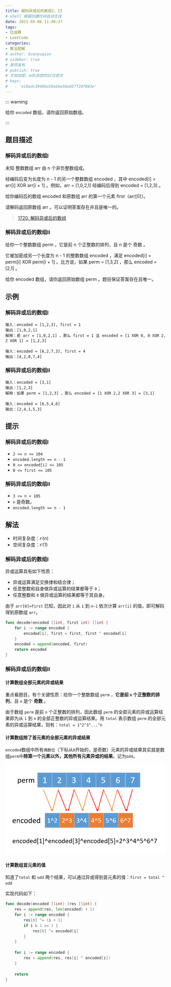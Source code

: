 ```yaml
---
title: 解码异或后的数组I、II
# shell 根据创建时间自动生成
date: 2021-05-06 11:49:27
tags:
- 位运算
- LeetCode
categories:
- 算法题解
# author: Guanyuqian
# sidebar: true
# 是否发布
# publish: true
# 文档加密，md5加密的32位密文
# keys:
# 	- 'e10adc3949ba59abbe56e057f20f883e'
---
```


::: warning

给你 `encoded` 数组，请你返回原始数组。

:::

<!-- more -->

## 题目描述

### 解码异或后的数组I

未知 整数数组 arr 由 n 个非负整数组成。

经编码后变为长度为 n - 1 的另一个整数数组 encoded ，其中 encoded[i] = arr[i] XOR arr[i + 1] 。例如，arr = [1,0,2,1] 经编码后得到 encoded = [1,2,3] 。

给你编码后的数组 encoded 和原数组 arr 的第一个元素 first（arr[0]）。

请解码返回原数组 arr 。可以证明答案存在并且是唯一的。

> [1720. 解码异或后的数组](https://leetcode-cn.com/problems/decode-xored-array/)



### 解码异或后的数组II

给你一个整数数组 perm ，它是前 n 个正整数的排列，且 n 是个 奇数 。

它被加密成另一个长度为 n - 1 的整数数组 encoded ，满足 encoded[i] = perm[i] XOR perm[i + 1] 。比方说，如果 perm = [1,3,2] ，那么 encoded = [2,1] 。

给你 encoded 数组，请你返回原始数组 perm 。题目保证答案存在且唯一。

## 示例

### 解码异或后的数组I

```
输入：encoded = [1,2,3], first = 1
输出：[1,0,2,1]
解释：若 arr = [1,0,2,1] ，那么 first = 1 且 encoded = [1 XOR 0, 0 XOR 2, 2 XOR 1] = [1,2,3]

输入：encoded = [6,2,7,3], first = 4
输出：[4,2,0,7,4]
```

### 解码异或后的数组II

```shell
输入：encoded = [3,1]
输出：[1,2,3]
解释：如果 perm = [1,2,3] ，那么 encoded = [1 XOR 2,2 XOR 3] = [3,1]

输入：encoded = [6,5,4,6]
输出：[2,4,1,5,3]
```



## 提示

### 解码异或后的数组I

- `2 <= n <= 104`
- `encoded.length == n - 1`
- `0 <= encoded[i] <= 105`
- `0 <= first <= 105`





### 解码异或后的数组II

- `3 <= n < 105`
- `n` 是奇数。
- `encoded.length == n - 1`

## 解法

- 时间复杂度：$\mathcal{O}(n)$
- 空间复杂度：$\mathcal{O}(1)$



### 解码异或后的数组I

异或运算具有如下性质：

- 异或运算满足交换律和结合律；
- 任意整数和自身做异或运算的结果都等于 `0`；
- 任意整数和 `0` 做异或运算的结果都等于其自身。

由于 `arr[0]=first` 已知，因此对 `i` 从 `1` 到 `n−1` 依次计算 `arr[i]` 的值，即可解码得到原数组 `arr`。


```go
func decode(encoded []int, first int) []int {
    for i := range encoded {
        encoded[i], first = first, first ^ encoded[i]
    }
    encoded = append(encoded, first)
    return encoded
}
```



### 解码异或后的数组II

#### 计算数组全部元素的异或结果

重点看题目，有个关键性质：给你一个整数数组 `perm` ，**它是前 `n` 个正整数的排列**，且 `n` 是个 **奇数** 。

由于数组 `perm` 是前 `n` 个正整数的排列，因此数组 `perm` 的全部元素的异或运算结果即为从 `1` 到 `n` 的全部正整数的异或运算结果。用 `total` 表示数组 `perm` 的全部元素的异或运算结果，则有：`total = 1^2^3^...^n`



#### 计算数组除了首元素的全部元素的异或结果

`encoded`数组中所有`偶数位`（下标从`0`开始的，是奇数）元素的异或结果其实就是数组`perm`中**除第一个元素以外，其他所有元素异或的结果**。记为`odd`。

![img](./img.png)

#### 计算数组首元素的值

知道了`total` 和 `odd` 两个结果，可以通过异或得到首元素的值：`first = total ^ odd`



实现代码如下：

```go
func decode(encoded []int) (res []int) {
    res = append(res, len(encoded) + 1)
    for i := range encoded {
        res[0] ^= (i + 1)
        if i & 1 == 1 {
            res[0] ^= encoded[i]
        }
    }

    for i := range encoded {
        res = append(res, res[i] ^ encoded[i])
    }

    return
}
```

